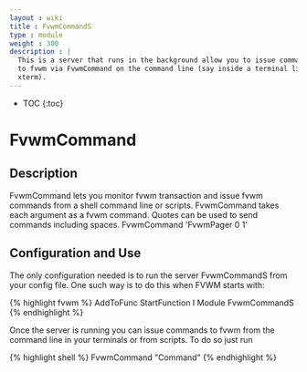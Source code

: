 ```yaml
---
layout : wiki
title : FvwmCommandS
type : module
weight : 300
description : |
  This is a server that runs in the background allow you to issue commands
  to fvwm via FvwmCommand on the command line (say inside a terminal like
  xterm).
---
```

* TOC
{:toc}

# FvwmCommand

## Description

FvwmCommand lets you monitor fvwm transaction and issue fvwm commands
from a shell command line or scripts. FvwmCommand takes each argument
as a fvwm command. Quotes can be used to send commands including
spaces. FvwmCommand 'FvwmPager 0 1'

## Configuration and Use

The only configuration needed is to run the server FvwmCommandS from your
config file. One such way is to do this when FVWM starts with:

{% highlight fvwm %}
AddToFunc StartFunction I Module FvwmCommandS
{% endhighlight %}

Once the server is running you can issue commands to fvwm from the command
line in your terminals or from scripts. To do so just run

{% highlight shell %}
FvwmCommand "Command"
{% endhighlight %}

